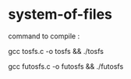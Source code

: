 # system-of-files

command to compile : 

gcc tosfs.c -o tosfs && ./tosfs

gcc futosfs.c -o futosfs && ./futosfs
